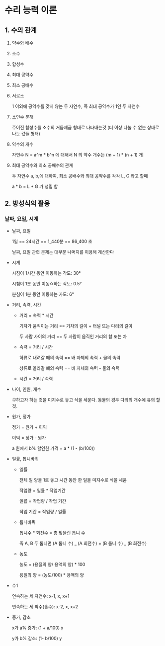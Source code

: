 # 수리 능력 이론

## 1. 수의 관계

1. 약수와 배수

2. 소수

3. 합성수

4. 최대 공약수

5. 최소 공배수

6. 서로소

   1 이외에 공약수를 갖지 않는 두 자연수, 즉 최대 공약수가 1인 두 자연수

7. 소인수 분해

   주어진 합성수를 소수의 거듭제곱 형태로 나타내는것 (더 이상 나눌 수 없는 상태로 나눈 값들 형태)

8. 약수의 개수

   자연수 N = a^m \* b^n 에 대해서 N 의 약수 개수는 (m + 1) \* (n + 1) 개

9. 최대 공약수와 최소 공배수의 관계

   두 자연수 a, b,에 대하여, 최소 공배수와 최대 공약수를 각각 L, G 라고 할때

   a \* b = L \* G 가 성립 함

## 2. 방성식의 활용

### 날짜, 요일, 시계

- 날짜, 요일

  1일 == 24시간 == 1_440분 == 86_400 초

  날짜, 요일 관련 문제는 대부분 나머지를 이용해 계산한다

- 시계

  시침이 1시간 동안 이동하는 각도: 30°

  시침이 1분 동안 이동ㅇ하는 각도: 0.5°

  분침이 1분 동안 이동하는 가도: 6°

- 거리, 속력, 시간

  - 거리 = 속력 \* 시간

    기차가 움직이는 거리 == 기차의 길이 + 터널 또는 다리의 길이

    두 사람 사이의 거리 == 두 사람이 움직인 거리의 합 또는 차

  - 속력 = 거리 / 시간

    하류로 내려갈 때의 속력 == 배 자체의 속력 + 물의 속력

    상류로 올라갈 떄의 속력 == 바 자체의 속력 - 물의 속력

  - 시간 = 거리 / 속력

- 나이, 인원, 개수

  구하고자 하는 것을 미지수로 놓고 식을 세운다. 동물의 경우 다리의 개수에 유의 할것.

- 원가, 정가

  정가 = 원가 + 이익

  이익 = 정가 - 원가

  a 원에서 b% 할인한 가격 = a \* (1 - (b/100))

- 일률, 톱니바퀴

  - 일률

    전체 일 양을 1로 놓고 시간 동안 한 일을 미지수로 식을 세움

    작업량 = 일률 \* 작업기간

    일률 = 작업량 / 작업 기간

    작업 기간 = 작업량 / 일률

  - 톱니바퀴

    톱니수 \* 회전수 = 총 맞물린 톱니 수

    즉 A, B 두 톱니면 (A 톱니 수) _ (A 회전수) = (B 톱니 수) _ (B 회전수)

  - 농도

    농도 = (용질의 양/ 용액의 양) \* 100

    용질의 양 = (농도/100) \* 용액의 양

- 수1

  연속하는 세 자연수: x-1, x, x+1

  연속하는 세 짝수(홀수): x-2, x, x+2

- 증가, 감소

  x가 a% 증가: (1 + a/100) x

  y가 b% 감소: (1- b/100) y
